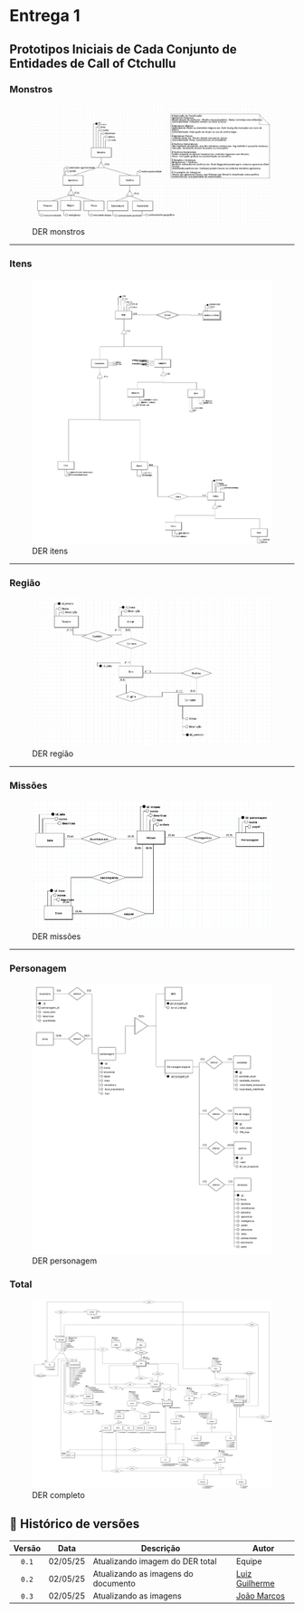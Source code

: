 # Entrega 1

## Prototipos Iniciais de Cada Conjunto de Entidades de Call of Ctchullu
### Monstros
<figure markdown="span">
<img src="https://raw.githubusercontent.com/SBD1/2025.1-CallOfCthulhu/6e4997cd2c101c50dbf5ebd2e8610175c3ac5d81/docs/assets/monstros.png">
  <figcaption>DER monstros</figcaption>
</figure>

---

### Itens
<figure markdown="span">
<img src="https://raw.githubusercontent.com/SBD1/2025.1-CallOfCthulhu/6e4997cd2c101c50dbf5ebd2e8610175c3ac5d81/docs/assets/itens.png">
  <figcaption>DER itens</figcaption>
</figure>

---

### Região
<figure markdown="span">
<img src="https://raw.githubusercontent.com/SBD1/2025.1-CallOfCthulhu/6e4997cd2c101c50dbf5ebd2e8610175c3ac5d81/docs/assets/mapa.jpeg">
  <figcaption>DER região</figcaption>
</figure>

---

### Missões
<figure markdown="span">
<img src="https://raw.githubusercontent.com/SBD1/2025.1-CallOfCthulhu/6e4997cd2c101c50dbf5ebd2e8610175c3ac5d81/docs/assets/missoes.png">
  <figcaption>DER missões</figcaption>
</figure>

---

### Personagem
<figure markdown="span">
<img src="https://raw.githubusercontent.com/SBD1/2025.1-CallOfCthulhu/6e4997cd2c101c50dbf5ebd2e8610175c3ac5d81/docs/assets/personagem.png">
  <figcaption>DER personagem</figcaption>
</figure>

### Total
<figure markdown="span">
<img src="https://raw.githubusercontent.com/SBD1/2025.1-CallOfCthulhu/6e4997cd2c101c50dbf5ebd2e8610175c3ac5d81/docs/assets/DER_Total.png">
  <figcaption>DER completo</figcaption>
</figure>

## 📑 Histórico de versões

| Versão |    Data    | Descrição               | Autor                                                                                                                 |
| :----: | :--------: | ----------------------- | --------------------------------------------------------------------------------------------------------------------- |
| `0.1`  | 02/05/25 |  Atualizando imagem do DER total  |        Equipe                |
| `0.2`  | 02/05/25 | Atualizando as imagens do documento | [Luiz Guilherme](https://github.com/luizfaria1989) |
| `0.3`  | 02/05/25 | Atualizando as imagens | [João Marcos](https://github.com/JJOAOMARCOS) |